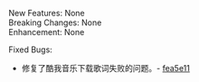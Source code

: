 New Features: None  
Breaking Changes: None  
Enhancement: None  

Fixed Bugs:  

- 修复了酷我音乐下载歌词失败的问题。- [fea5e11](https://github.com/real-zony/ZonyLrcToolsX/commit/fea5e1124ffde5f6cfe0b993e96fdfe04e1b7892)
